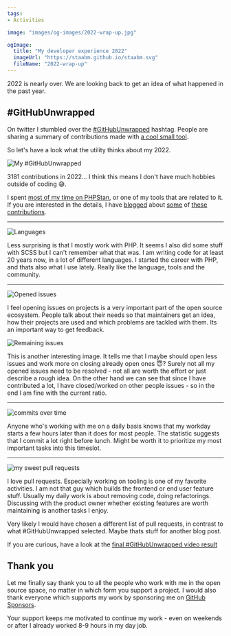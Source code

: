 ```yaml
---
tags:
- Activities

image: "images/og-images/2022-wrap-up.jpg"

ogImage:
  title: "My developer experience 2022"
  imageUrl: "https://staabm.github.io/staabm.svg"
  fileName: "2022-wrap-up"
---
```


2022 is nearly over. We are looking back to get an idea of what happened in the past year.

## #GitHubUnwrapped

On twitter I stumbled over the [#GitHubUnwrapped](https://twitter.com/search?q=%23GitHubUnwrapped) hashtag.
People are sharing a summary of contributions made with [a cool small tool](https://www.githubunwrapped.com/).

So let's have a look what the utility thinks about my 2022.

![My #GitHubUnwrapped](https://user-images.githubusercontent.com/120441/208689801-aef3c9d6-e85c-4603-a3a5-13e4cc17aec5.png)

3181 contributions in 2022… I think this means I don't have much hobbies outside of coding 😅.

I spent [most of my time on PHPStan](https://github.com/phpstan/phpstan-src/pulls?q=is%3Apr+sort%3Aupdated-desc+author%3Astaabm+), or one of my tools that are related to it.
If you are interested in the details, I have [blogged](https://staabm.github.io/archive.html#phpstan) about [some](https://staabm.github.io/archive.html#phpstan-dba) of [these](https://staabm.github.io/archive.html#rexstan) [contributions](https://staabm.github.io/archive.html#redaxo).

----

![Languages](https://user-images.githubusercontent.com/120441/208691333-a4c449dc-e6f7-4141-a543-521061daeb3f.png)

Less surprising is that I mostly work with PHP. It seems I also did some stuff with SCSS but I can't remember what that was.
I am writing code for at least 20 years now, in a lot of different languages.
I started the career with PHP, and thats also what I use lately. Really like the language, tools and the community.

----

![Opened issues](https://user-images.githubusercontent.com/120441/208691921-ea8658c0-fdb6-407c-9c4f-96192f7b0f3a.png)

I feel opening issues on projects is a very important part of the open source ecosystem.
People talk about their needs so that maintainers get an idea, how their projects are used and which problems are tackled with them.
Its an important way to get feedback.

![Remaining issues](https://user-images.githubusercontent.com/120441/208693092-87255f65-1d77-45d6-9797-dc96870f3da5.png)

This is another interesting image. It tells me that I maybe should open less issues and work more on closing already open ones 😇?
Surely not all my opened issues need to be resolved - not all are worth the effort or just describe a rough idea.
On the other hand we can see that since I have contributed a lot, I have closed/worked on other people issues - so in the end I am fine with the current ratio.

----

![commits over time](https://user-images.githubusercontent.com/120441/208694628-68f9e69c-1944-4731-91df-30b2b6584466.png)

Anyone who's working with me on a daily basis knows that my workday starts a few hours later than it does for most people.
The statistic suggests that I commit a lot right before lunch. Might be worth it to prioritize my most important tasks into this timeslot.

----

![my sweet pull requests](https://user-images.githubusercontent.com/120441/208695627-bd74594e-2042-4cb2-9b25-14ce6115a9f7.png)

I love pull requests. Especially working on tooling is one of my favorite activities. I am not that guy which builds the frontend or end user feature stuff.
Usually my daily work is about removing code, doing refactorings. Discussing with the product owner whether existing features are worth maintaining is another tasks I enjoy.

Very likely I would have chosen a different list of pull requests, in contrast to what #GitHubUnwrapped selected. Maybe thats stuff for another blog post.

If you are curious, have a look at the [final #GitHubUnwrapped video result](https://www.githubunwrapped.com/staabm)

## Thank you

Let me finally say thank you to all the people who work with me in the open source space, no matter in which form you support a project.
I would also thank everyone which supports my work by sponsoring me on [GitHub Sponsors](https://github.com/sponsors/staabm).

Your support keeps me motivated to continue my work - even on weekends or after I already worked 8-9 hours in my day job.


